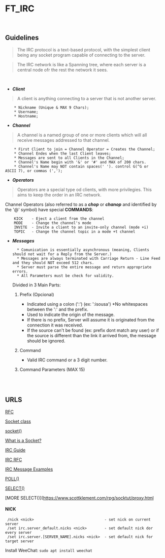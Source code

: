 # FT_IRC
<br>

## Guidelines

> The IRC protocol is a text-based protocol, with the simplest client being any socket program capable of connecting to the server.

> The IRC network is like a Spanning tree, where each server is a central node ofr the rest the network it sees.
<br>

- ***Client***

> A client is anything connecting to a server that is not another server.
 
        * Nickname (Unique & MAX 9 Chars);
        * Username;
        * Hostname;
    

- ***Channel***
    
> A channel is a named group of one or more clients which will all receive messages addressed to that channel.
    
        * First Client to join = Channel Operator = Creates the Channel;
        * Channel Endes when the last Client leaves;
        * Messages are sent to all Clients in the Channel;
        * Channel's Name begin with '&' or '#' and MAX of 200 chars.
        * Channel's Name may NOT contain spaces(' '). control G(^G or ASCII 7), or commas (',');

- ***Operators***

> Operators are a special type od clients, with more privilegies. This aims to keep the order in an IRC network.

Channel Operators (also referred to as a ***chop*** or ***chanop*** and identified by the '@' symbol) have special **COMMANDS**: 

        KICK    - Eject a client from the channel
        MODE    - Change the channel's mode
        INVITE  - Invite a client to an invite-only channel (mode +i)
        TOPIC   - Change the channel topic in a mode +t channel

- ***Messages***
    
        * Comunication is essentially asynchronous (meaning, Clients should not wait for a Reply from the Server.)
        * Messages are always terminated with Carriage Return - Line Feed and they should NOT exceed 512 chars.
        * Server must parse the entire message and return appropriate errors.
        * All Parameters must be check for validity.
    
    Divided in 3 Main Parts:
    
    1. Prefix (Opcional)
    
        * Indicated using a colon (':') (ex: ':isousa') *No whitespaces between the ':' and the prefix.
        * Used to indicate the origin of the message.
        * If there is no prefix, Server will assume it is originated from the connection it was received.
        * If the source can't be found (ex: prefix dont match any user) or if the source is different than the link it arrived from, the message should be ignored.
    
    2. Command
    
        * Valid IRC command or a 3 digit number.
    
    3. Command Parameters (MAX 15)

<br>
<br>

## URLS

[RFC](www.rfc-editor.org/rfc/rfc1459.html)

[Socket class](https://www.educba.com/socket-programming-in-c-plus-plus/)

[socket()](https://www.ibm.com/docs/en/zos/2.3.0?topic=functions-socket-create-socket)

[What is a Socket?](https://www.tutorialspoint.com/unix_sockets/what_is_socket.htm)

[IRC Guide](https://medium.com/the-complete-guide-for-irc-network-i-e-freenode/irc-protocol-services-and-architecture-4e23da2db62)

[IRC RFC](https://www.rfc-editor.org/rfc/rfc1459.html)

[IRC Message Examples](http://chi.cs.uchicago.edu/chirc/irc_examples.html)

[POLL()](https://www.ibm.com/docs/ja/i/7.3?topic=ssw_ibm_i_73/apis/poll.html)

[SELECT()](https://www.geeksforgeeks.org/socket-programming-in-cc-handling-multiple-clients-on-server-without-multi-threading/)

[MORE SELECT()](https://www.scottklement.com/rpg/socktut/proxy.html

#### NICK

     /nick <nick>                                - set nick on current server
     /set irc.server_default.nicks <nick>        - set default nick dor every server
     /set irc.server.[SERVER_NAME].nicks <nick>  - set default nick for target server
     
    
Install WeeChat: 
```sudo apt install weechat```
